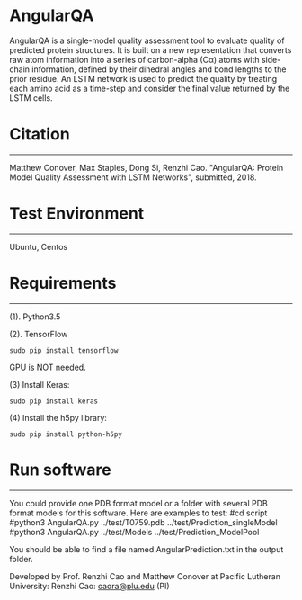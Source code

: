 # AngularQA

AngularQA is a single-model quality assessment tool to evaluate quality of predicted protein structures. It is built on a new representation that converts raw atom information into a series of carbon-alpha (Cα) atoms with side-chain information, defined by their dihedral angles and bond lengths to the prior residue. An LSTM network is used to predict the quality by treating each amino acid as a time-step and consider the final value returned by the LSTM cells.

# Citation
--------------------------------------------------------------------------------------
Matthew Conover, Max Staples, Dong Si, Renzhi Cao. "AngularQA: Protein Model Quality Assessment with LSTM Networks", submitted, 2018.

# Test Environment
--------------------------------------------------------------------------------------
Ubuntu, Centos

# Requirements
--------------------------------------------------------------------------------------
(1). Python3.5

(2). TensorFlow 
```
sudo pip install tensorflow
```
GPU is NOT needed.

(3) Install Keras:
```
sudo pip install keras
```

(4) Install the h5py library:  
```
sudo pip install python-h5py
```

# Run software
--------------------------------------------------------------------------------------
You could provide one PDB format model or a folder with several PDB format models for this software. Here are examples to test:
#cd script
#python3 AngularQA.py ../test/T0759.pdb ../test/Prediction_singleModel
#python3 AngularQA.py ../test/Models ../test/Prediction_ModelPool

You should be able to find a file named AngularPrediction.txt in the output folder.


Developed by Prof. Renzhi Cao and Matthew Conover at Pacific Lutheran University:
Renzhi Cao: caora@plu.edu (PI)
